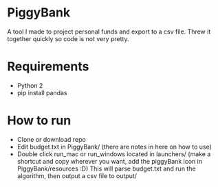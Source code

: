 # PiggyBank
A tool I made to project personal funds and export to a csv file.  Threw it together quickly so code is not very pretty.

# Requirements
- Python 2
- pip install pandas

# How to run
- Clone or download repo
- Edit budget.txt in PiggyBank/  (there are notes in here on how to use)
- Double click run_mac or run_windows located in launchers/ (make a shortcut and 
  copy wherever you want, add the piggyBank icon in PiggyBank/resources :D)
  This will parse budget.txt and run the algorithm, then output a csv file to output/